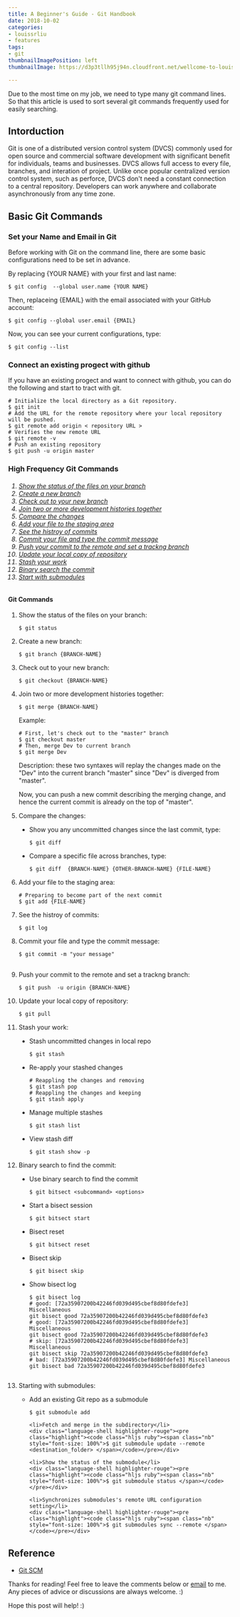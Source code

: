 ```yaml
---
title: A Beginner's Guide - Git Handbook
date: 2018-10-02
categories:
- louissrliu
- features
tags:
- git
thumbnailImagePosition: left
thumbnailImage: https://d3p3tllh95j94n.cloudfront.net/wellcome-to-louissriiu/alviso.jpeg

---
```


Due to the most time on my job, we need to type many git command lines. So that this article is used to sort several git commands frequently used for easily searching.

<!-- more -->

## Intorduction

Git is one of a distributed version control system (DVCS) commonly used for open source and commercial software development with significant benefit for individuals, teams and businesses. DVCS allows full access to every file, branches, and interation of project. Unlike once popular centralized version control system, such as perforce, DVCS don't need a constant connection to a central repository. Developers can work anywhere and collaborate asynchronously from any time zone.

## Basic Git Commands

### Set your Name and Email in Git

Before working with Git on the command line, there are some basic configurations need to be set in advance.  

By replacing {YOUR NAME} with your first and last name:

<div ><pre class="highlight"><code class="hljs ruby"><span class="nb">$ </span><span class="nb">git config  --global user.name {YOUR NAME} </span></code></pre></div>

Then, replaceing {EMAIL} with the email associated with your GitHub account:

<div class="language-shell highlighter-rouge"><pre class="highlight"><code class="hljs ruby"><span class="nb">$ </span><span class="nb">git config --global user.email {EMAIL} </span></code></pre></div>

Now, you can see your current configurations, type:

<div class="language-shell highlighter-rouge"><pre class="highlight"><code class="hljs ruby"><span class="nb">$ </span><span class="nb">git config --list
</span></code></pre></div>

###  Connect an existing progect with github

If you have an existing progect and want to connect with github, you can do the following and start to tract with git.

<div class="language-shell highlighter-rouge"><pre class="highlight"><code class="hljs ruby"><span class="nb"># Initialize the local directory as a Git repository.
$ git init
# Add the URL for the remote repository where your local repository will be pushed.
$ git remote add origin < repository URL >
# Verifies the new remote URL
$ git remote -v
# Push an existing repository
$ git push -u origin master</span></code></pre></div>

### High Frequency Git Commands
<h6><ol>
    <li><a href="#ShowStatus">Show the status of the files on your branch</a></li>
    <li><a href="#CreateBranch">Create a new branch</a></li>    
    <li><a href="#CheckoutBranch">Check out to your new branch</a></li>
    <li><a href="#MergeBranch">Join two or more development histories together</a></li>
    <li><a href="#CompareChange">Compare the changes</a></li>
    <li><a href="#AddFile">Add your file to the staging area</a></li>
    <li><a href="#HistroyCommit">See the histroy of commits</a></li>
    <li><a href="#CommitFile">Commit your file and type the commit message</a></li>
    <li><a href="#PushCommit">Push your commit to the remote and set a trackng branch</a></li>
    <li><a href="#UpdateRepo">Update your local copy of repository</a></li>
    <li><a href="#StashChange">Stash your work</a></li>
    <li><a href="#Bisect">Binary search the commit</a></li>
    <li><a href="#Submodules">Start with submodules</a></li>
</ol></h6>

#### Git Commands
<ol>
<li><a name="ShowStatus"></a> Show the status of the files on your branch:</li>

<div class="language-shell highlighter-rouge"><pre class="highlight"><code class="hljs ruby"><span class="nb">$ git status </span></code></pre></div>

<li><a name="CreateBranch"></a> Create a new branch:</li>

<div class="language-shell highlighter-rouge"><pre class="highlight"><code class="hljs ruby"><span class="nb">$ git branch {BRANCH-NAME}</span></code></pre></div>

<li><a name="CheckoutBranch"></a> Check out to your new branch:</li>

<div class="language-shell highlighter-rouge"><pre class="highlight"><code class="hljs ruby"><span class="nb">$ git checkout {BRANCH-NAME}</span></code></pre></div>

<li><a name="MergeBranch"></a> Join two or more development histories together:</li>

<div class="language-shell highlighter-rouge"><pre class="highlight"><code class="hljs ruby"><span class="nb">$ git merge {BRANCH-NAME}</span></code></pre></div>

<div>Example:
<div class="language-shell highlighter-rouge"><pre class="highlight"><code class="hljs ruby"><span class="nb"># First, let's check out to the "master" branch
$ git checkout master
# Then, merge Dev to current branch
$ git merge Dev
</span></code></pre></div>

Description: these two syntaxes will replay the changes made on the "Dev" into the current branch "master" since "Dev" is diverged from "master".

Now, you can push a new commit describing the merging change, and hence the current commit is already on the top of "master".
</div>
<p></p>

<li><a name="CompareChange"></a> Compare the changes:</li>
<p></p>

<ul style="list-style-type:disc">
  <li> Show you any uncommitted changes since the last commit, type:</li>
  <div class="language-shell highlighter-rouge"><pre class="highlight"><code class="hljs ruby"><span class="nb">$ git diff </span></code></pre></div>
  
  <li> Compare a specific file across branches, type:</li>
  <div class="language-shell highlighter-rouge"><pre class="highlight"><code class="hljs ruby"><span class="nb">$ git diff  {BRANCH-NAME} {OTHER-BRANCH-NAME} {FILE-NAME} </span></code></pre></div>
</ul>
  
<li><a name="AddFile"></a>  Add your file to the staging area:</li>

<div class="language-shell highlighter-rouge"><pre class="highlight">
<code class="hljs ruby"><span class="nb"># Preparing to become part of the next commit
$ git add {FILE-NAME}
</span></code></pre></div>

<li><a name="HistroyCommit"></a> See the histroy of commits:</li>

<div class="language-shell highlighter-rouge"><pre class="highlight"><code class="hljs ruby"><span class="nb">$ git log </span></code></pre></div>

<li><a name="CommitFile"></a> Commit your file and type the commit message:</li>

<div class="language-shell highlighter-rouge"><pre class="highlight"><code class="hljs ruby"><span class="nb">$ git commit -m "your message"
</span></code> </pre></div>

<li><a name="PushCommit"></a> Push your commit to the remote and set a trackng branch:</li>

<div class="language-shell highlighter-rouge"><pre class="highlight"><code class="hljs ruby"><span class="nb">$ git push  -u origin {BRANCH-NAME} </span></code></pre></div>

<li><a name="UpdateRepo"></a> Update your local copy of repository:</li>

<div class="language-shell highlighter-rouge"><pre class="highlight"><code class="hljs ruby"><span class="nb">$ git pull </span></code></pre></div>

<li><a name="StashChange"></a> Stash your work:</li>
<p></p>

<ul style="list-style-type:disc"> 
  <li> Stash uncommitted changes in local repo </li>
  <div class="language-shell highlighter-rouge"><pre class="highlight"><code class="hljs ruby"><span class="nb">$ git stash </span></code></pre></div>
  
  <li> Re-apply your stashed changes</li>
  <div class="language-shell highlighter-rouge"><pre class="highlight"><code class="hljs ruby"><span class="nb"># Reappling the changes and removing
$ git stash pop
# Reappling the changes and keeping
$ git stash apply </span></code></pre></div>
  
  <li> Manage multiple stashes</li>
  <div class="language-shell highlighter-rouge"><pre class="highlight"><code class="hljs ruby"><span class="nb">$ git stash list </span></code></pre></div>
  
  <li> View stash diff</li>
  <div class="language-shell highlighter-rouge"><pre class="highlight"><code class="hljs ruby"><span class="nb">$ git stash show -p </span></code></pre></div>
  
</ul>

<li><a name="StashChange"></a> Binary search to find the commit:</li>
<p></p>

<ul style="list-style-type:disc"> 
  <li> Use binary search to find the commit </li>
  <div class="language-shell highlighter-rouge"><pre class="highlight"><code class="hljs ruby"><span class="nb">$ git bitsect &lt;subcommand&gt; &lt;options&gt; </span></code></pre></div>

  <li> Start a bisect session </li>
  <div class="language-shell highlighter-rouge"><pre class="highlight"><code class="hljs ruby"><span class="nb" style="font-size: 100%">$ git bitsect start </span></code></pre></div>

  <li> Bisect reset </li>
  <div class="language-shell highlighter-rouge"><pre class="highlight"><code class="hljs ruby"><span class="nb" style="font-size: 100%">$ git bitsect reset</span></code></pre></div>

  <li> Bisect skip </li>
  <div class="language-shell highlighter-rouge"><pre class="highlight"><code class="hljs ruby"><span class="nb" style="font-size: 100%">$ git bisect skip</span></code></pre></div>

  <li> Show bisect log </li>
  <div class="language-shell highlighter-rouge"><pre class="highlight"><code class="hljs ruby"><span class="nb" style="font-size: 100%">$ git bisect log
# good: [72a35907200b42246fd039d495cbef8d80fdefe3] Miscellaneous
git bisect good 72a35907200b42246fd039d495cbef8d80fdefe3
# good: [72a35907200b42246fd039d495cbef8d80fdefe3] Miscellaneous
git bisect good 72a35907200b42246fd039d495cbef8d80fdefe3
# skip: [72a35907200b42246fd039d495cbef8d80fdefe3] Miscellaneous
git bisect skip 72a35907200b42246fd039d495cbef8d80fdefe3
# bad: [72a35907200b42246fd039d495cbef8d80fdefe3] Miscellaneous
git bisect bad 72a35907200b42246fd039d495cbef8d80fdefe3
  </span></code></pre></div>
</ul>

<li> <a name="Submodules"> </a> Starting with submodules:</li>

<ul>
    <li>Add an existing Git repo as a submodule</li>
    <div class="language-shell highlighter-rouge"><pre class="highlight"><code class="hljs ruby"><span class="nb" style="font-size: 100%">$ git submodule add <repo_url> <destination_folder> </span></code></pre></div>

    <li>Fetch and merge in the subdirectory</li>
    <div class="language-shell highlighter-rouge"><pre class="highlight"><code class="hljs ruby"><span class="nb" style="font-size: 100%">$ git submodule update --remote <destination_folder> </span></code></pre></div>

    <li>Show the status of the submodule</li>
    <div class="language-shell highlighter-rouge"><pre class="highlight"><code class="hljs ruby"><span class="nb" style="font-size: 100%">$ git submodule status </span></code></pre></div>

    <li>Synchronizes submodules's remote URL configuration setting</li>
    <div class="language-shell highlighter-rouge"><pre class="highlight"><code class="hljs ruby"><span class="nb" style="font-size: 100%">$ git submodules sync --remote </span></code></pre></div>
</ul>

</ol>

## Reference

+ [Git SCM](https://git-scm.com)

<p>Thanks for reading! Feel free to leave the comments below or <a href="mailto:shirong0419@icloud.com">email</a> to me. Any pieces of advice or discussions are always welcome. :)</p>

Hope this post will help! :)
</p>
